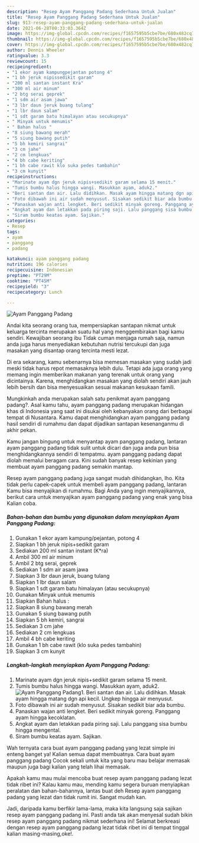 ```yaml
---
description: "Resep Ayam Panggang Padang Sederhana Untuk Jualan"
title: "Resep Ayam Panggang Padang Sederhana Untuk Jualan"
slug: 913-resep-ayam-panggang-padang-sederhana-untuk-jualan
date: 2021-06-28T00:33:03.364Z
image: https://img-global.cpcdn.com/recipes/f1657595b5cbe7be/680x482cq70/ayam-panggang-padang-foto-resep-utama.jpg
thumbnail: https://img-global.cpcdn.com/recipes/f1657595b5cbe7be/680x482cq70/ayam-panggang-padang-foto-resep-utama.jpg
cover: https://img-global.cpcdn.com/recipes/f1657595b5cbe7be/680x482cq70/ayam-panggang-padang-foto-resep-utama.jpg
author: Dennis Wheeler
ratingvalue: 3.3
reviewcount: 15
recipeingredient:
- "1 ekor ayam kampungpejantan potong 4"
- "1 bh jeruk nipissedikit garam"
- "200 ml santan instant Kra"
- "300 ml air minum"
- "2 btg serai geprek"
- "1 sdm air asam jawa"
- "3 lbr daun jeruk buang tulang"
- "1 lbr daun salam"
- "1 sdt garam batu himalayan atau secukupnya"
- " Minyak untuk menumis"
- " Bahan halus "
- "8 siung bawang merah"
- "5 siung bawang putih"
- "5 bh kemiri sangrai"
- "3 cm jahe"
- "2 cm lengkuas"
- "4 bh cabe keriting"
- "1 bh cabe rawit klo suka pedes tambahin"
- "3 cm kunyit"
recipeinstructions:
- "Marinate ayam dgn jeruk nipis+sedikit garam selama 15 menit."
- "Tumis bumbu halus hingga wangi. Masukkan ayam, aduk2."
- "Beri santan dan air. Lalu didihkan. Masak ayam hingga matang dgn api kecil. Ungkep hingga air menyusut."
- "Foto dibawah ini air sudah menyusut. Sisakan sedikit biar ada bumbu."
- "Panaskan wajan anti lengket. Beri sedikit minyak goreng. Panggang ayam hingga kecoklatan."
- "Angkat ayam dan letakkan pada piring saji. Lalu panggang sisa bumbu hingga mengental."
- "Siram bumbu keatas ayam. Sajikan."
categories:
- Resep
tags:
- ayam
- panggang
- padang

katakunci: ayam panggang padang 
nutrition: 196 calories
recipecuisine: Indonesian
preptime: "PT29M"
cooktime: "PT45M"
recipeyield: "3"
recipecategory: Lunch

---
```



![Ayam Panggang Padang](https://img-global.cpcdn.com/recipes/f1657595b5cbe7be/680x482cq70/ayam-panggang-padang-foto-resep-utama.jpg)

Andai kita seorang orang tua, mempersiapkan santapan nikmat untuk keluarga tercinta merupakan suatu hal yang menggembirakan bagi kamu sendiri. Kewajiban seorang ibu Tidak cuman menjaga rumah saja, namun anda juga harus menyediakan kebutuhan nutrisi tercukupi dan juga masakan yang disantap orang tercinta mesti lezat.

Di era  sekarang, kamu sebenarnya bisa memesan masakan yang sudah jadi meski tidak harus repot memasaknya lebih dulu. Tetapi ada juga orang yang memang ingin memberikan makanan yang terenak untuk orang yang dicintainya. Karena, menghidangkan masakan yang diolah sendiri akan jauh lebih bersih dan bisa menyesuaikan sesuai makanan kesukaan famili. 



Mungkinkah anda merupakan salah satu penikmat ayam panggang padang?. Asal kamu tahu, ayam panggang padang merupakan hidangan khas di Indonesia yang saat ini disukai oleh kebanyakan orang dari berbagai tempat di Nusantara. Kamu dapat menghidangkan ayam panggang padang hasil sendiri di rumahmu dan dapat dijadikan santapan kesenanganmu di akhir pekan.

Kamu jangan bingung untuk menyantap ayam panggang padang, lantaran ayam panggang padang tidak sulit untuk dicari dan juga anda pun bisa menghidangkannya sendiri di tempatmu. ayam panggang padang dapat diolah memalui beragam cara. Kini sudah banyak resep kekinian yang membuat ayam panggang padang semakin mantap.

Resep ayam panggang padang juga sangat mudah dihidangkan, lho. Kita tidak perlu capek-capek untuk membeli ayam panggang padang, lantaran Kamu bisa menyajikan di rumahmu. Bagi Anda yang ingin menyajikannya, berikut cara untuk menyajikan ayam panggang padang yang enak yang bisa Kalian coba.

<!--inarticleads1-->

##### Bahan-bahan dan bumbu yang digunakan dalam menyiapkan Ayam Panggang Padang:

1. Gunakan 1 ekor ayam kampung/pejantan, potong 4
1. Siapkan 1 bh jeruk nipis+sedikit garam
1. Sediakan 200 ml santan instant (K*ra)
1. Ambil 300 ml air minum
1. Ambil 2 btg serai, geprek
1. Sediakan 1 sdm air asam jawa
1. Siapkan 3 lbr daun jeruk, buang tulang
1. Siapkan 1 lbr daun salam
1. Siapkan 1 sdt garam batu himalayan (atau secukupnya)
1. Gunakan  Minyak untuk menumis
1. Siapkan  Bahan halus :
1. Siapkan 8 siung bawang merah
1. Gunakan 5 siung bawang putih
1. Siapkan 5 bh kemiri, sangrai
1. Sediakan 3 cm jahe
1. Sediakan 2 cm lengkuas
1. Ambil 4 bh cabe keriting
1. Gunakan 1 bh cabe rawit (klo suka pedes tambahin)
1. Siapkan 3 cm kunyit




<!--inarticleads2-->

##### Langkah-langkah menyiapkan Ayam Panggang Padang:

1. Marinate ayam dgn jeruk nipis+sedikit garam selama 15 menit.
1. Tumis bumbu halus hingga wangi. Masukkan ayam, aduk2.
<img src="https://img-global.cpcdn.com/steps/14a210b678b7312b/160x128cq70/ayam-panggang-padang-langkah-memasak-2-foto.jpg" alt="Ayam Panggang Padang">1. Beri santan dan air. Lalu didihkan. Masak ayam hingga matang dgn api kecil. Ungkep hingga air menyusut.
1. Foto dibawah ini air sudah menyusut. Sisakan sedikit biar ada bumbu.
1. Panaskan wajan anti lengket. Beri sedikit minyak goreng. Panggang ayam hingga kecoklatan.
1. Angkat ayam dan letakkan pada piring saji. Lalu panggang sisa bumbu hingga mengental.
1. Siram bumbu keatas ayam. Sajikan.




Wah ternyata cara buat ayam panggang padang yang lezat simple ini enteng banget ya! Kalian semua dapat membuatnya. Cara buat ayam panggang padang Cocok sekali untuk kita yang baru mau belajar memasak maupun juga bagi kalian yang telah lihai memasak.

Apakah kamu mau mulai mencoba buat resep ayam panggang padang lezat tidak ribet ini? Kalau kamu mau, mending kamu segera buruan menyiapkan peralatan dan bahan-bahannya, lantas buat deh Resep ayam panggang padang yang lezat dan tidak rumit ini. Sangat mudah kan. 

Jadi, daripada kamu berfikir lama-lama, maka kita langsung saja sajikan resep ayam panggang padang ini. Pasti anda tak akan menyesal sudah bikin resep ayam panggang padang nikmat sederhana ini! Selamat berkreasi dengan resep ayam panggang padang lezat tidak ribet ini di tempat tinggal kalian masing-masing,oke!.

